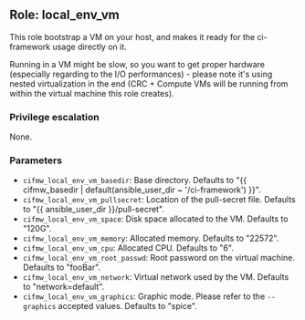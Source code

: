 ## Role: local_env_vm
This role bootstrap a VM on your host, and makes it ready for the ci-framework
usage directly on it.

Running in a VM might be slow, so you want to get proper hardware (especially
regarding to the I/O performances) - please note it's using nested virtualization
in the end (CRC + Compute VMs will be running from within the virtual machine
this role creates).

### Privilege escalation
None.

### Parameters
* `cifmw_local_env_vm_basedir`: Base directory. Defaults to "{{ cifmw_basedir | default(ansible_user_dir ~ '/ci-framework') }}".
* `cifmw_local_env_vm_pullsecret`: Location of the pull-secret file. Defaults to "{{ ansible_user_dir }}/pull-secret".
* `cifmw_local_env_vm_space`: Disk space allocated to the VM. Defaults to "120G".
* `cifmw_local_env_vm_memory`: Allocated memory. Defaults to "22572".
* `cifmw_local_env_vm_cpu`: Allocated CPU. Defaults to "6".
* `cifmw_local_env_vm_root_passwd`: Root password on the virtual machine. Defaults to "fooBar".
* `cifmw_local_env_vm_network`: Virtual network used by the VM. Defaults to "network=default".
* `cifmw_local_env_vm_graphics`: Graphic mode. Please refer to the `--graphics` accepted values. Defaults to "spice".

